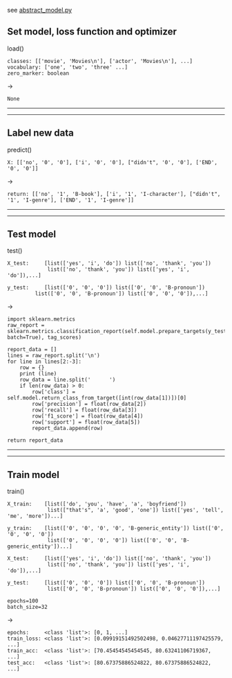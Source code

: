 see [abstract_model.py](./abstract_model.py)

## Set model, loss function and optimizer

load()

    classes: [['movie', 'Movies\n'], ['actor', 'Movies\n'], ...]
    vocabulary: ['one', 'two', 'three' ...]
    zero_marker: boolean

->

    None

-----------------------
-----------------------

## Label new data

predict()

    X: [['no', '0', '0'], ['i', '0', '0'], ["didn't", '0', '0'], ['END', '0', '0']]

->

    return: [['no', '1', 'B-book'], ['i', '1', 'I-character'], ["didn't", '1', 'I-genre'], ['END', '1', 'I-genre']]

-----------------------
-----------------------

## Test model

test()

    X_test:		[list(['yes', 'i', 'do']) list(['no', 'thank', 'you'])
                 list(['no', 'thank', 'you']) list(['yes', 'i', 'do']),...]
    
    y_test:		[list(['0', '0', '0']) list(['0', '0', 'B-pronoun'])
			 list(['0', '0', 'B-pronoun']) list(['0', '0', '0']),...]


->

    import sklearn.metrics
    raw_report = sklearn.metrics.classification_report(self.model.prepare_targets(y_test, batch=True), tag_scores)
    
    report_data = []
    lines = raw_report.split('\n')
    for line in lines[2:-3]:
        row = {}
        print (line)
        row_data = line.split('      ')
        if len(row_data) > 0:
            row['class'] = self.model.return_class_from_target([int(row_data[1])])[0]
            row['precision'] = float(row_data[2])
            row['recall'] = float(row_data[3])
            row['f1_score'] = float(row_data[4])
            row['support'] = float(row_data[5])
            report_data.append(row)
    
    return report_data

-----------------------
-----------------------

## Train model

train()

    X_train:	[list(['do', 'you', 'have', 'a', 'boyfriend'])
                 list(["that's", 'a', 'good', 'one']) list(['yes', 'tell', 'me', 'more'])...]
    
    y_train:	[list(['0', '0', '0', '0', 'B-generic_entity']) list(['0', '0', '0', '0'])
                 list(['0', '0', '0', '0']) list(['0', '0', 'B-generic_entity'])...]
    
    X_test:		[list(['yes', 'i', 'do']) list(['no', 'thank', 'you'])
                 list(['no', 'thank', 'you']) list(['yes', 'i', 'do']),...]
    
    y_test:		[list(['0', '0', '0']) list(['0', '0', 'B-pronoun'])
                 list(['0', '0', 'B-pronoun']) list(['0', '0', '0']),...]
    
    epochs=100
    batch_size=32

->


    epochs: 	<class 'list'>: [0, 1, ...]
    train_loss: <class 'list'>: [0.09919151492502498, 0.04627711197425579, ...]
    train_acc:	<class 'list'>: [70.45454545454545, 80.63241106719367, ...]
    test_acc:	<class 'list'>: [80.67375886524822, 80.67375886524822, ...]


